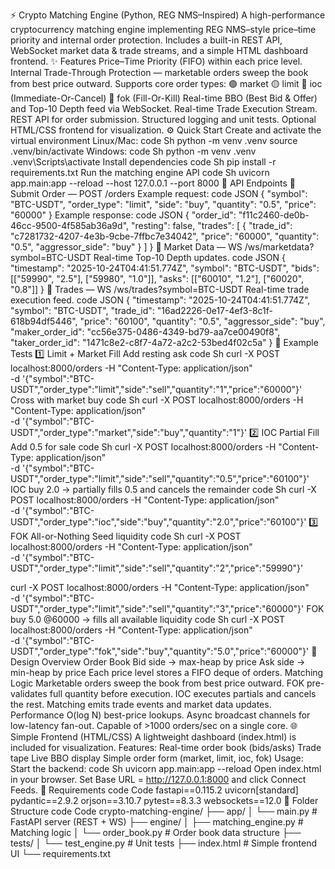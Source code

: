 ⚡ Crypto Matching Engine (Python, REG NMS–Inspired)
A high-performance cryptocurrency matching engine implementing REG NMS–style price–time priority and internal order protection. Includes a built-in REST API, WebSocket market data & trade streams, and a simple HTML dashboard frontend.
✨ Features
Price–Time Priority (FIFO) within each price level.
Internal Trade-Through Protection — marketable orders sweep the book from best price outward.
Supports core order types:
🟢 market
🟡 limit
🔵 ioc (Immediate-Or-Cancel)
🔴 fok (Fill-Or-Kill)
Real-time BBO (Best Bid & Offer) and Top-10 Depth feed via WebSocket.
Real-time Trade Execution Stream.
REST API for order submission.
Structured logging and unit tests.
Optional HTML/CSS frontend for visualization.
⚙️ Quick Start
Create and activate the virtual environment
Linux/Mac:
code
Sh
python -m venv .venv
source .venv/bin/activate
Windows:
code
Sh
python -m venv .venv
.venv\Scripts\activate
Install dependencies
code
Sh
pip install -r requirements.txt
Run the matching engine API
code
Sh
uvicorn app.main:app --reload --host 127.0.0.1 --port 8000
📡 API Endpoints
🔹 Submit Order — POST /orders
Example request:
code
JSON
{
    "symbol": "BTC-USDT",
    "order_type": "limit",
    "side": "buy",
    "quantity": "0.5",
    "price": "60000"
}
Example response:
code
JSON
{
    "order_id": "f11c2460-de0b-46cc-9500-4f585ab36a9d",
    "resting": false,
    "trades": [
        {
            "trade_id": "c7281732-4207-4e3b-9cbe-7ffbc7e34042",
            "price": "60000",
            "quantity": "0.5",
            "aggressor_side": "buy"
        }
    ]
}
🔹 Market Data — WS /ws/marketdata?symbol=BTC-USDT
Real-time Top-10 Depth updates.
code
JSON
{
    "timestamp": "2025-10-24T04:41:51.774Z",
    "symbol": "BTC-USDT",
    "bids": [["59990", "2.5"], ["59980", "1.0"]],
    "asks": [["60010", "1.2"], ["60020", "0.8"]]
}
🔹 Trades — WS /ws/trades?symbol=BTC-USDT
Real-time trade execution feed.
code
JSON
{
    "timestamp": "2025-10-24T04:41:51.774Z",
    "symbol": "BTC-USDT",
    "trade_id": "16ad2226-0e17-4ef3-8c1f-618b94df5446",
    "price": "60100",
    "quantity": "0.5",
    "aggressor_side": "buy",
    "maker_order_id": "cc56e375-0486-4349-bd79-aa7ce00490f8",
    "taker_order_id": "1471c8e2-c8f7-4a72-a2c2-53bed4f02c5a"
}
🧩 Example Tests
1️⃣ Limit + Market Fill
Add resting ask
code
Sh
curl -X POST localhost:8000/orders -H "Content-Type: application/json" \
-d '{"symbol":"BTC-USDT","order_type":"limit","side":"sell","quantity":"1","price":"60000"}'
Cross with market buy
code
Sh
curl -X POST localhost:8000/orders -H "Content-Type: application/json" \
-d '{"symbol":"BTC-USDT","order_type":"market","side":"buy","quantity":"1"}'
2️⃣ IOC Partial Fill
Add 0.5 for sale
code
Sh
curl -X POST localhost:8000/orders -H "Content-Type: application/json" \
-d '{"symbol":"BTC-USDT","order_type":"limit","side":"sell","quantity":"0.5","price":"60100"}'
IOC buy 2.0 → partially fills 0.5 and cancels the remainder
code
Sh
curl -X POST localhost:8000/orders -H "Content-Type: application/json" \
-d '{"symbol":"BTC-USDT","order_type":"ioc","side":"buy","quantity":"2.0","price":"60100"}'
3️⃣ FOK All-or-Nothing
Seed liquidity
code
Sh
curl -X POST localhost:8000/orders -H "Content-Type: application/json" \
-d '{"symbol":"BTC-USDT","order_type":"limit","side":"sell","quantity":"2","price":"59990"}'

curl -X POST localhost:8000/orders -H "Content-Type: application/json" \
-d '{"symbol":"BTC-USDT","order_type":"limit","side":"sell","quantity":"3","price":"60000"}'
FOK buy 5.0 @60000 → fills all available liquidity
code
Sh
curl -X POST localhost:8000/orders -H "Content-Type: application/json" \
-d '{"symbol":"BTC-USDT","order_type":"fok","side":"buy","quantity":"5.0","price":"60000"}'
🧠 Design Overview
Order Book
Bid side → max-heap by price
Ask side → min-heap by price
Each price level stores a FIFO deque of orders.
Matching Logic
Marketable orders sweep the book from best price outward.
FOK pre-validates full quantity before execution.
IOC executes partials and cancels the rest.
Matching emits trade events and market data updates.
Performance
O(log N) best-price lookups.
Async broadcast channels for low-latency fan-out.
Capable of >1000 orders/sec on a single core.
🌐 Simple Frontend (HTML/CSS)
A lightweight dashboard (index.html) is included for visualization.
Features:
Real-time order book (bids/asks)
Trade tape
Live BBO display
Simple order form (market, limit, ioc, fok)
Usage:
Start the backend:
code
Sh
uvicorn app.main:app --reload
Open index.html in your browser.
Set Base URL = http://127.0.0.1:8000 and click Connect Feeds.
🧩 Requirements
code
Code
fastapi==0.115.2
uvicorn[standard]
pydantic==2.9.2
orjson==3.10.7
pytest==8.3.3
websockets==12.0
🧱 Folder Structure
code
Code
crypto-matching-engine/
├── app/
│   └── main.py              # FastAPI server (REST + WS)
├── engine/
│   ├── matching_engine.py   # Matching logic
│   └── order_book.py        # Order book data structure
├── tests/
│   └── test_engine.py       # Unit tests
├── index.html               # Simple frontend UI
└── requirements.txt
